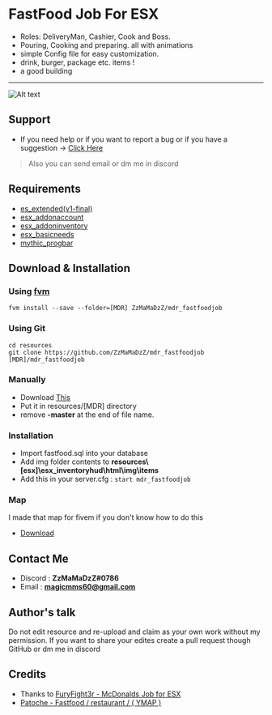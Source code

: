 # FastFood Job For ESX
* Roles: DeliveryMan, Cashier, Cook and Boss.
* Pouring, Cooking and preparing. all with animations
* simple Config file for easy customization.
* drink, burger, package etc. items !
* a good building
***
![Alt text](https://i.imgur.com/kkciLLl.jpeg)

## Support
- If you need help or if you want to report a bug or if you have a suggestion -> [Click Here](https://github.com/ZzMaMaDzZ/mdr_fastfoodjob/issues/new)
> Also you can send email or dm me in discord

## Requirements
- [es_extended(v1-final)](https://github.com/ESX-Org/es_extended/tree/v1-final)
- [esx_addonaccount](https://github.com/ESX-Org/esx_addonaccount)
- [esx_addoninventory](https://github.com/ESX-Org/esx_addoninventory)
- [esx_basicneeds](https://github.com/ESX-Org/esx_basicneeds)
- [mythic_progbar](https://github.com/HalCroves/mythic_progbar)

## Download & Installation
### Using [fvm](https://github.com/qlaffont/fvm-installer)
    fvm install --save --folder=[MDR] ZzMaMaDzZ/mdr_fastfoodjob
### Using Git
    cd resources
    git clone https://github.com/ZzMaMaDzZ/mdr_fastfoodjob [MDR]/mdr_fastfoodjob
### Manually
- Download [This](https://github.com/ZzMaMaDzZ/mdr_fastfoodjob/archive/master.zip)
- Put it in resources/[MDR] directory
- remove **-master** at the end of file name.
### Installation
- Import fastfood.sql into your database
- Add img folder contents to **resources\\[esx]\esx_inventoryhud\html\img\items**
- Add this in your server.cfg : `start mdr_fastfoodjob`
### Map
I made that map for fivem if you don't know how to do this
- [Download](https://filebin.net/squv3n9rondm50qc)

## Contact Me
- Discord : **ZzMaMaDzZ#0786**
- Email : **magicmms60@gmail.com**

## Author's talk
Do not edit resource and re-upload and claim as your own work without my permission. If you want to share your edites create a pull request though GitHub or dm me in discord

## Credits
- Thanks to [FuryFight3r - McDonalds Job for ESX](https://github.com/FuryFight3r/dgrp_mcdonaldsjob)
- [Patoche - Fastfood / restaurant / ( YMAP )](https://www.gta5-mods.com/maps/fastfood-restaurant-ymap)

